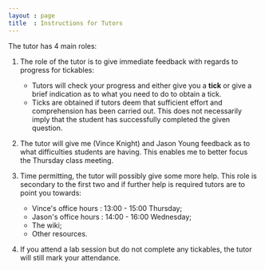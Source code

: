 ```yaml
---
layout : page
title  : Instructions for Tutors
---
```


The tutor has 4 main roles:

01. The role of the tutor is to give immediate feedback with regards to progress for tickables:

    - Tutors will check your progress and either give you a __tick__ or give a brief indication as to what you need to do to obtain a tick.
    - Ticks are obtained if tutors deem that sufficient effort and comprehension has been carried out. This does not necessarily imply that the student has successfully completed the given question.

02. The tutor will give me (Vince Knight) and Jason Young feedback as to what difficulties students are having. This enables me to better focus the Thursday class meeting.

03. Time permitting, the tutor will possibly give some more help. This role is secondary to the first two and if further help is required tutors are to point you towards:

    - Vince's office hours : 13:00 - 15:00 Thursday;
    - Jason's office hours : 14:00 - 16:00 Wednesday;
    - The wiki;
    - Other resources.

04. If you attend a lab session but do not complete any tickables, the tutor will still mark your attendance.
